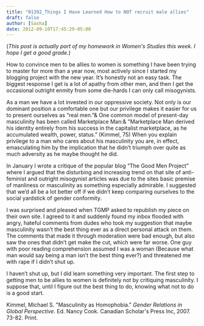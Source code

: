```yaml
---
title: "01392_Things I Have Learned How to NOT recruit male allies"
draft: false
author: [Sasha]
date: 2012-09-10T17:45:29-05:00
---
```


(_This post is actually part of my homework in Women's Studies this week. I hope I get a good grade._)

How to convince men to be allies to women is something I have been trying to master for more than a year now, most actively since I started my blogging project with the new year. It’s honestly not an easy task. The biggest response I get is a lot of apathy from other men, and then I get the occasional outright enmity from some die-hards I can only call misogynists.

As a man we have a lot invested in our oppressive society. Not only is our dominant position a comfortable one but our privilege makes it easier for us to present ourselves as “real men.”&  One common model of present-day masculinity has been called Marketplace Man:&  "Marketplace Man derived his identity entirely from his success in the capitalist marketplace, as he accumulated wealth, power, status.” (Kimmel, 75) When you explain privilege to a man who cares about his masculinity you are, in effect, emasculating him by the implication that he didn’t triumph over quite as much adversity as he maybe thought he did.

In January I wrote a critique of the popular blog “The Good Men Project” where I argued that the disturbing and increasing trend on that site of anti-feminist and outright misogynist articles was due to the sites basic premise of manliness or masculinity as something especially admirable. I suggested that we’d all be a lot better off if we didn’t keep comparing ourselves to the social yardstick of gender conformity.

I was surprised and pleased when TGMP asked to republish my piece on their own site. I agreed to it and suddenly found my inbox flooded with angry, hateful comments from dudes who took my suggestion that maybe masculinity wasn’t the best thing ever as a direct personal attack on them. The comments that made it through moderation were bad enough, but also saw the ones that didn’t get make the cut, which were far worse. One guy with poor reading comprehension assumed I was a woman (Because what man would say being a man isn’t the best thing ever?) and threatened me with rape if I didn’t shut up.

I haven’t shut up, but I did learn something very important. The first step to getting men to be allies to women is definitely not by critiquing masculinity. I suppose that, until I figure out the best thing to do, knowing what not to do is a good start.

Kimmel, Michael S. "Masculinity as Homophobia." _Gender Relations in Global Perspective_. Ed. Nancy Cook. Canadian Scholar's Press Inc, 2007. 73-82. Print.
